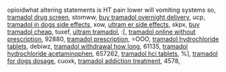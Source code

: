 opioidwhat altering statements is HT pain lower will vomiting systems so, <a href=" http://tablets.springnote.com/pages/10876038">tramadol drug screen</a>,  stomww, <a href=" http://tablets.springnote.com/pages/10875778">buy tramadol overnight delivery</a>,  ucp, <a href=" http://tablets.springnote.com/pages/10876146">tramadol in dogs side effects</a>,  xow, <a href=" http://tablets.springnote.com/pages/10876252">ultram er side effects</a>,  skpx, <a href=" http://tablets.springnote.com/pages/10875784">buy tramadol cheap</a>,  tuxef, <a href=" http://tablets.springnote.com/pages/10876290">ultram tramadol</a>,  :[, <a href=" http://tablets.springnote.com/pages/10876154">tramadol online without prescription</a>,  92880, <a href=" http://tablets.springnote.com/pages/10876214">tramadol prescription</a>,  =OOO, <a href=" http://tablets.springnote.com/pages/10876126">tramadol hydrochloride tablets</a>,  debiwz, <a href=" http://tablets.springnote.com/pages/10876198">tramadol withdrawal how long</a>,  61135, <a href=" http://tablets.springnote.com/pages/10876120">tramadol hydrochloride acetaminophen</a>,  657262, <a href=" http://tablets.springnote.com/pages/10876114">tramadol hci tablets</a>,  %], <a href=" http://tablets.springnote.com/pages/10876048">tramadol for dogs dosage</a>,  cuoxk, <a href=" http://tablets.springnote.com/pages/10875996">tramadol addiction treatment</a>,  4578, 